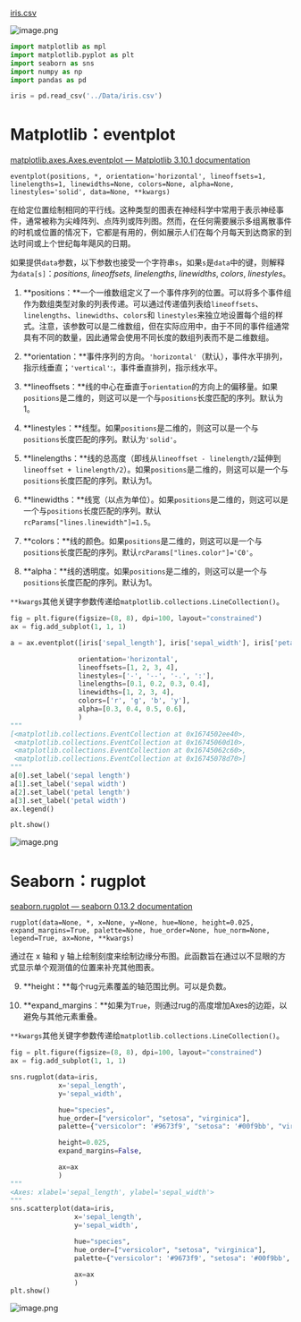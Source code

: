 [iris.csv](https://flowus.cn/preview/250d3071-b746-465c-a7ee-982f4beeb091)

![image.png](https://tc-cdn.flowus.cn/oss/fde6d3b8-acdf-45ba-b459-f8e88211b537/image.png?time=1747467000&token=d2b570c0a605d8d8ae3d9ce6cd8aea731e4722d3166929539a2f523526cba817&role=sharePaid)

```Python
import matplotlib as mpl
import matplotlib.pyplot as plt
import seaborn as sns
import numpy as np
import pandas as pd

iris = pd.read_csv('../Data/iris.csv')
```


# Matplotlib：eventplot

[matplotlib.axes.Axes.eventplot — Matplotlib 3.10.1 documentation](https://matplotlib.org/stable/api/_as_gen/matplotlib.axes.Axes.eventplot.html)


`eventplot(positions, *, orientation='horizontal', lineoffsets=1, linelengths=1, linewidths=None, colors=None, alpha=None, linestyles='solid', data=None, **kwargs)`

在给定位置绘制相同的平行线。这种类型的图表在神经科学中常用于表示神经事件，通常被称为尖峰阵列、点阵列或阵列图。然而，在任何需要展示多组离散事件的时机或位置的情况下，它都是有用的，例如展示人们在每个月每天到达商家的到达时间或上个世纪每年飓风的日期。

如果提供`data`参数，以下参数也接受一个字符串`s`，如果`s`是`data`中的键，则解释为`data[s]`：*positions*, *lineoffsets*, *linelengths*, *linewidths*, *colors*, *linestyles*。

1. **positions：**一个一维数组定义了一个事件序列的位置。可以将多个事件组作为数组类型对象的列表传递。可以通过传递值列表给`lineoffsets`、`linelengths`、`linewidths`、`colors`和 `linestyles`来独立地设置每个组的样式。注意，该参数可以是二维数组，但在实际应用中，由于不同的事件组通常具有不同的数量，因此通常会使用不同长度的数组列表而不是二维数组。

2. **orientation：**事件序列的方向。`'horizontal'`（默认），事件水平排列，指示线垂直；`'vertical'`:，事件垂直排列，指示线水平。

3. **lineoffsets：**线的中心在垂直于`orientation`的方向上的偏移量。如果`positions`是二维的，则这可以是一个与`positions`长度匹配的序列。默认为1。

4. **linestyles：**线型。如果`positions`是二维的，则这可以是一个与`positions`长度匹配的序列。默认为`'solid'`。

5. **linelengths：**线的总高度（即线从`lineoffset - linelength/2`延伸到`lineoffset + linelength/2`）。如果`positions`是二维的，则这可以是一个与`positions`长度匹配的序列。默认为1。

6. **linewidths：**线宽（以点为单位）。如果`positions`是二维的，则这可以是一个与`positions`长度匹配的序列。默认`rcParams["lines.linewidth"]=1.5`。

7. **colors：**线的颜色。如果`positions`是二维的，则这可以是一个与`positions`长度匹配的序列。默认`rcParams["lines.color"]='C0'`。

8. **alpha：**线的透明度。如果`positions`是二维的，则这可以是一个与`positions`长度匹配的序列。默认为1。

`**kwargs`其他关键字参数传递给`matplotlib.collections.LineCollection()`。

```Python
fig = plt.figure(figsize=(8, 8), dpi=100, layout="constrained")
ax = fig.add_subplot(1, 1, 1)

a = ax.eventplot([iris['sepal_length'], iris['sepal_width'], iris['petal_length'], iris['petal_width']],

                 orientation='horizontal',
                 lineoffsets=[1, 2, 3, 4],
                 linestyles=['-', '--', '-.', ':'],
                 linelengths=[0.1, 0.2, 0.3, 0.4],
                 linewidths=[1, 2, 3, 4],
                 colors=['r', 'g', 'b', 'y'],
                 alpha=[0.3, 0.4, 0.5, 0.6],
                 )
"""
[<matplotlib.collections.EventCollection at 0x1674502ee40>,
 <matplotlib.collections.EventCollection at 0x16745060d10>,
 <matplotlib.collections.EventCollection at 0x16745062c60>,
 <matplotlib.collections.EventCollection at 0x16745078d70>]
"""
a[0].set_label('sepal length')
a[1].set_label('sepal width')
a[2].set_label('petal length')
a[3].set_label('petal width')
ax.legend()

plt.show()
```


![image.png](https://tc-cdn.flowus.cn/oss/8acd055d-151c-432d-9320-b3b1b8c619af/image.png?time=1747468800&token=9c21ca78adb046a15949fef17c2b83bfff4219550b3cbc281bf93fa7ecb02045&role=sharePaid)

# Seaborn：rugplot

[seaborn.rugplot — seaborn 0.13.2 documentation](https://seaborn.pydata.org/generated/seaborn.rugplot.html)


`rugplot(data=None, *, x=None, y=None, hue=None, height=0.025, expand_margins=True, palette=None, hue_order=None, hue_norm=None, legend=True, ax=None, **kwargs)`

通过在 x 轴和 y 轴上绘制刻度来绘制边缘分布图。此函数旨在通过以不显眼的方式显示单个观测值的位置来补充其他图表。

9. **height：**每个rug元素覆盖的轴范围比例。可以是负数。

10. **expand_margins：**如果为`True`，则通过rug的高度增加Axes的边距，以避免与其他元素重叠。

`**kwargs`其他关键字参数传递给`matplotlib.collections.LineCollection()`。

```Python
fig = plt.figure(figsize=(8, 8), dpi=100, layout="constrained")
ax = fig.add_subplot(1, 1, 1)

sns.rugplot(data=iris,
            x='sepal_length',
            y='sepal_width',

            hue="species",
            hue_order=["versicolor", "setosa", "virginica"],
            palette={"versicolor": '#9673f9', "setosa": '#00f9bb', "virginica": '#98f907'},

            height=0.025,
            expand_margins=False,

            ax=ax
            )
"""
<Axes: xlabel='sepal_length', ylabel='sepal_width'>
"""
sns.scatterplot(data=iris,
                x='sepal_length',
                y='sepal_width',

                hue="species",
                hue_order=["versicolor", "setosa", "virginica"],
                palette={"versicolor": '#9673f9', "setosa": '#00f9bb', "virginica": '#98f907'},

                ax=ax
                )
plt.show()
```


![image.png](https://tc-cdn.flowus.cn/oss/125f4f59-76b2-4242-a7cb-d676e2a55557/image.png?time=1747468800&token=64abd459e03634cbf4303371caf67185c4af062f18776600b8738f1b3a957ce9&role=sharePaid)



